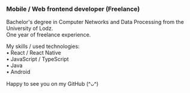 ### Mobile / Web frontend developer (Freelance)

Bachelor's degree in Computer Networks and Data Processing from the University of Lodz.  
One year of freelance experience.

My skills / used technologies:\
• React / React Native\
• JavaScript / TypeScript\
• Java\
• Android


Happy to see you on my GitHub  (^ᴗ^)
